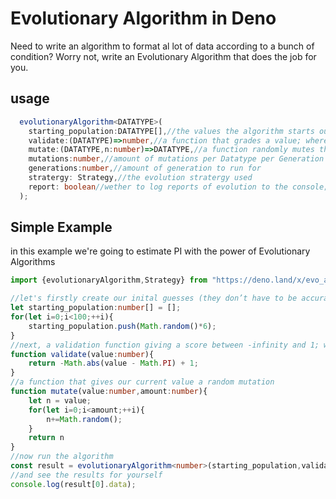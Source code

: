 # Evolutionary Algorithm in Deno
Need to write an algorithm to format al lot of data according to a bunch of condition? Worry not, write an Evolutionary Algorithm that does the job for you.

## usage
```ts
  evolutionaryAlgorithm<DATATYPE>(
    starting_population:DATATYPE[],//the values the algorithm starts out with
    validate:(DATATYPE)=>number,//a function that grades a value; where higher means better
    mutate:(DATATYPE,n:number)=>DATATYPE,//a function randomly mutes the Data n amount of times; Note that for object type Datatypes a deep clone is required.
    mutations:number,//amount of mutations per Datatype per Generation
    generations:number,//amount of generation to run for
    stratergy: Strategy,//the evolution stratergy used
    report: boolean//wether to log reports of evolution to the console; May slowdown evolution;
  );
```

## Simple Example
in this example we're going to estimate PI with the power of Evolutionary Algorithms

```ts
import {evolutionaryAlgorithm,Strategy} from "https://deno.land/x/evo_alg@1.0.0/mod.ts"

//let's firstly create our inital guesses (they don’t have to be accurate)
let starting_population:number[] = [];
for(let i=0;i<100;++i){
    starting_population.push(Math.random()*6);
}
//next, a validation function giving a score between -infinity and 1; where 1 is the score the algorithm tries to achieve
function validate(value:number){
    return -Math.abs(value - Math.PI) + 1;
}
//a function that gives our current value a random mutation
function mutate(value:number,amount:number){
    let n = value;
    for(let i=0;i<amount;++i){
        n+=Math.random();
    }
    return n
}
//now run the algorithm
const result = evolutionaryAlgorithm<number>(starting_population,validate,mutate,1,10,Strategy.FithyFithy,true);
//and see the results for yourself
console.log(result[0].data);
```
